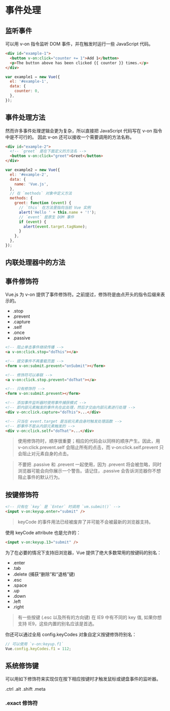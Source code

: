 # 事件处理

## 监听事件

可以用 v-on 指令监听 DOM 事件，并在触发时运行一些 JavaScript 代码。

```html
<div id="example-1">
  <button v-on:click="counter += 1">Add 1</button>
  <p>The button above has been clicked {{ counter }} times.</p>
</div>
```

```js
var example1 = new Vue({
  el: '#example-1',
  data: {
    counter: 0,
  },
});
```

## 事件处理方法

然而许多事件处理逻辑会更为复杂，所以直接把 JavaScript 代码写在 v-on 指令中是不可行的。
因此 v-on 还可以接收一个需要调用的方法名称。

```html
<div id="example-2">
  <!-- `greet` 是在下面定义的方法名 -->
  <button v-on:click="greet">Greet</button>
</div>
```

```js
var example2 = new Vue({
  el: '#example-2',
  data: {
    name: 'Vue.js',
  },
  // 在 `methods` 对象中定义方法
  methods: {
    greet: function (event) {
      // `this` 在方法里指向当前 Vue 实例
      alert('Hello ' + this.name + '!');
      // `event` 是原生 DOM 事件
      if (event) {
        alert(event.target.tagName);
      }
    },
  },
});
```

## 内联处理器中的方法

## 事件修饰符

Vue.js 为 v-on 提供了事件修饰符。之前提过，修饰符是由点开头的指令后缀来表示的。

- .stop
- .prevent
- .capture
- .self
- .once
- .passive

```html
<!-- 阻止单击事件继续传播 -->
<a v-on:click.stop="doThis"></a>

<!-- 提交事件不再重载页面 -->
<form v-on:submit.prevent="onSubmit"></form>

<!-- 修饰符可以串联 -->
<a v-on:click.stop.prevent="doThat"></a>

<!-- 只有修饰符 -->
<form v-on:submit.prevent></form>

<!-- 添加事件监听器时使用事件捕获模式 -->
<!-- 即内部元素触发的事件先在此处理，然后才交由内部元素进行处理 -->
<div v-on:click.capture="doThis">...</div>

<!-- 只当在 event.target 是当前元素自身时触发处理函数 -->
<!-- 即事件不是从内部元素触发的 -->
<div v-on:click.self="doThat">...</div>
```

> 使用修饰符时，顺序很重要；相应的代码会以同样的顺序产生。因此，用 v-on:click.prevent.self 会阻止所有的点击，而 v-on:click.self.prevent 只会阻止对元素自身的点击。

> 不要把 .passive 和 .prevent 一起使用，因为 .prevent 将会被忽略，同时浏览器可能会向你展示一个警告。请记住，.passive 会告诉浏览器你不想阻止事件的默认行为。

## 按键修饰符

```html
<!-- 只有在 `key` 是 `Enter` 时调用 `vm.submit()` -->
<input v-on:keyup.enter="submit" />
```

> keyCode 的事件用法已经被废弃了并可能不会被最新的浏览器支持。

使用 keyCode attribute 也是允许的：

```html
<input v-on:keyup.13="submit" />
```

为了在必要的情况下支持旧浏览器，Vue 提供了绝大多数常用的按键码的别名：

- .enter
- .tab
- .delete (捕获“删除”和“退格”键)
- .esc
- .space
- .up
- .down
- .left
- .right

> 有一些按键 (.esc 以及所有的方向键) 在 IE9 中有不同的 key 值, 如果你想支持 IE9，这些内置的别名应该是首选。

你还可以通过全局 config.keyCodes 对象自定义按键修饰符别名：

```js
// 可以使用 `v-on:keyup.f1`
Vue.config.keyCodes.f1 = 112;
```

## 系统修饰键

可以用如下修饰符来实现仅在按下相应按键时才触发鼠标或键盘事件的监听器。

.ctrl
.alt
.shift
.meta

### .exact 修饰符
